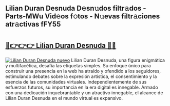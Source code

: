 ## Lilian Duran Desnuda D𝚎sn𝚞dos filtr𝚊dos - Parts-MWu Vid𝚎os f𝚘tos - N𝚞evas filtr𝚊ciones atr𝚊ctivas fFY55

# <h2><a href="http://mb10p0.tromn.icu/?c=Lilian+Duran+Desnuda">🔗👉👉👉 Lilian Duran Desnuda 🔗🔗</a></h2>

[![Lilian Duran Desnuda nuevo](https://i.imgur.com/pEAQMta.gif)](http://mb10p0.tromn.icu/?c=Lilian+Duran+Desnuda)
Lilian Duran Desnuda, una figura enigmática y multifacética, desafía las etiquetas simples. Su enfoque único para construir una presencia en la web ha atraído y ofendido a los seguidores, estimulando debates sobre la expresión artística, el consentimiento y la esencia de las comunidades virtuales. Independientemente de sus esfuerzos futuros, su importancia en la era digital es innegable. Armado con una dedicación inquebrantable y un atractivo innegable, el alcance de Lilian Duran Desnuda en el mundo virtual es expansivo.
